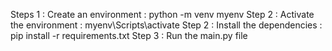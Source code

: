 Steps 1 : Create an environment : python -m venv myenv
Step 2 : Activate the environment : myenv\Scripts\activate
Step 2 : Install the dependencies : pip install -r requirements.txt
Step 3 : Run the main.py file